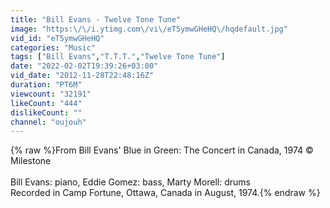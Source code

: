 ```yaml
---
title: "Bill Evans - Twelve Tone Tune"
image: "https:\/\/i.ytimg.com\/vi\/eT5ymwGHeHQ\/hqdefault.jpg"
vid_id: "eT5ymwGHeHQ"
categories: "Music"
tags: ["Bill Evans","T.T.T.","Twelve Tone Tune"]
date: "2022-02-02T19:39:26+03:00"
vid_date: "2012-11-28T22:48:16Z"
duration: "PT6M"
viewcount: "32191"
likeCount: "444"
dislikeCount: ""
channel: "oujouh"
---
```

{% raw %}From Bill Evans' Blue in Green: The Concert in Canada, 1974 © Milestone <br /><br />Bill Evans: piano, Eddie Gomez: bass, Marty Morell: drums <br />Recorded in Camp Fortune, Ottawa, Canada in August, 1974.{% endraw %}
